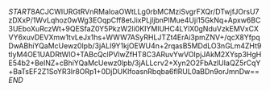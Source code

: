 $START$8ACJCWIURGtRVnRMaIoaOWtLLg0rbMCMziSvgrFXQr/DTwjfJOrsU7zDXxP/1WvLqhoz0wWg3EOqpCff8etJixPLjljbnPlMue4Uji15GkNq+Apxw6BC3UEboXuRczWt+9QESfaZ0Y5PkzW2li0KIYMlUHC4LYlX0gNduVzkEMVxCXVY6xuvDEVXmw1tvLeJx1hs+WWW7ASyRHLJTZt4ErAi3pmZNV+/qcX8YfpqDwABhiYQaMcUewz0lpb/3jALI9Y1kjOEWU4n+2rqasB5MDdLO3nGLm4ZHt9tlyM4OE1UADRtWlO+TABcQclPVlwZfHT8C3ARuvYwVOIpjJAkM2XYsp3HgHE54b2+BeINZ+cBhiYQaMcUewz0lpb/3jALLcrv2+Xyn2O2FbAzlUIaQZ5rCqY+BaTsEF2Z1SoYR3lr8ORp1+0DjDUKlfoasnRbqba6flRUL0aBDn9orJmnDw==$END$